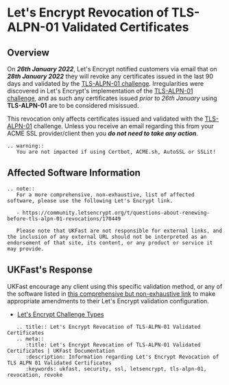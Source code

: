 # Let's Encrypt Revocation of TLS-ALPN-01 Validated Certificates

## Overview

On ***26th January 2022***, Let's Encrypt notified customers via email that on ***28th January 2022*** they will revoke any certificates issued in the last 90 days and validated by the [TLS-ALPN-01 challenge](https://letsencrypt.org/docs/challenge-types/#tls-alpn-01). Irregularities were discovered in Let's Encrypt's implementation of the [TLS-ALPN-01 challenge](https://letsencrypt.org/docs/challenge-types/#tls-alpn-01), and as such any certificates issued *prior to 26th January* using **TLS-ALPN-01** are to be considered misissued.

This revocation only affects certificates issued and validated with the [TLS-ALPN-01](https://letsencrypt.org/docs/challenge-types/#tls-alpn-01) challenge. Unless you receive an email regarding this from your ACME SSL provider/client then you ***do not need to take any action***.

```eval_rst
.. warning::
   You are not impacted if using Certbot, ACME.sh, AutoSSL or SSLit!
```

## Affected Software Information

```eval_rst
.. note::
   For a more comprehensive, non-exhaustive, list of affected software, please use the following Let's Encrypt link.

   - https://community.letsencrypt.org/t/questions-about-renewing-before-tls-alpn-01-revocations/170449

   Please note that UKFast are not responsible for external links, and the inclusion of any external URL should not be interpreted as an endorsement of that site, its content, or any product or service it may provide.
```

## UKFast's Response

UKFast encourage any client using this specific validation method, or any of the software listed in [this comprehensive but non-exhaustive link](https://community.letsencrypt.org/t/questions-about-renewing-before-tls-alpn-01-revocations/170449) to make appropriate amendments to their Let's Encrypt validation configuration.

* [Let's Encrypt Challenge Types](https://letsencrypt.org/docs/challenge-types/)

```eval_rst
   .. title:: Let's Encrypt Revocation of TLS-ALPN-01 Validated Certificates
   .. meta::
      :title: Let's Encrypt Revocation of TLS-ALPN-01 Validated Certificates | UKFast Documentation
      :description: Information regarding Let's Encrypt Revocation of TLS ALPN 01 Validated Certificates
      :keywords: ukfast, security, ssl, letsencrypt, tls-alpn-01, revocation, revoke
```
